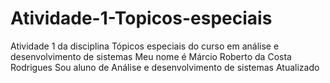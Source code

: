 # Atividade-1-Topicos-especiais
Atividade 1 da disciplina Tópicos especiais do curso em análise e desenvolvimento de sistemas
Meu nome é Márcio Roberto da Costa Rodrigues 
Sou aluno de Análise e desenvolvimento de sistemas
Atualizado
